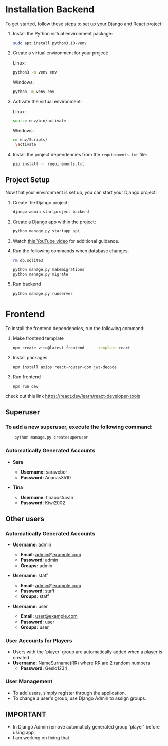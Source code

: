 # Installation Backend

To get started, follow these steps to set up your Django and React project:

1. Install the Python virtual environment package:

    ```bash
    sudo apt install python3.10-venv
    ```

2. Create a virtual environment for your project:

    Linux:
    ```bash
    python3 -m venv env
    ```

    Windows:
    ```bash
    python -m venv env
    ```

3. Activate the virtual environment:

    Linux:
    ```bash
    source env/bin/activate
    ```

    Windows:
    ```bash
    cd env/Scripts/
    .\activate
    ```



4. Install the project dependencies from the `requirements.txt` file:

    ```bash
    pip install -r requirements.txt
    ```

## Project Setup 

Now that your environment is set up, you can start your Django project:

1. Create the Django project:

    ```bash
    django-admin startproject backend
    ```

2. Create a Django app within the project:

    ```bash
    python manage.py startapp api
    ```

3. Watch [this YouTube video](https://www.youtube.com/watch?v=c-QsfbznSXI&t=505s) for additional guidance.

4. Run the following commands when database changes:
    ```bash
    rm db.sqlite3
    ```
    ```bash
    python manage.py makemigrations
    python manage.py migrate
    ```

5. Run backend

    ```bash
    python manage.py runserver
    ```

# Frontend

To install the frontend dependencies, run the following command:

1. Make frontend template

    ```bash
    npm create vite@latest frontend -- --template react
    ```

2. Install packages

    ```bash
    npm install axios react-router-dom jwt-decode
    ```

3. Run frontend

    ```bash
    npm run dev
    ```


check out this link https://react.dev/learn/react-developer-tools


## Superuser 
### To add a new superuser, execute the following command:

```bash
    python manage.py createsuperuser
```

### Automatically Generated Accounts

- **Sara**
   - **Username:** saraveber
   - **Password:** Ananas3510

- **Tina**
   - **Username:** tinapostuvan
   - **Password:** Kiwi2002


## Other users

### Automatically Generated Accounts

- **Username:** admin
  - **Email:** admin@example.com
  - **Password:** admin
  - **Groups:** admin

- **Username:** staff
  - **Email:** admin@example.com
  - **Password:** staff
  - **Groups:** staff

- **Username:** user
  - **Email:** user@example.com
  - **Password:** user
  - **Groups:** user

### User Accounts for Players
- Users with the 'player' group are automatically added when a player is created.
- **Username:** NameSurname(RR) where RR are 2 random numbers
    - **Password:** Geslo1234

### User Management
- To add users, simply register through the application.
- To change a user's group, use Django Admin to assign groups.

## IMPORTANT 
-  In Django Admin remove automaticly generated group 'player' before using app
- I am working on fixing that 